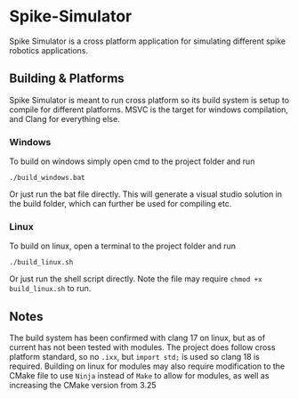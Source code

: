 # Spike-Simulator
Spike Simulator is a cross platform application for simulating different spike robotics applications.

## Building & Platforms
Spike Simulator is meant to run cross platform so its build system is setup to compile for different platforms.
MSVC is the target for windows compilation, and Clang for everything else.

### Windows
To build on windows simply open cmd to the project folder and run
```
./build_windows.bat
```
Or just run the bat file directly. This will generate a visual studio solution in the build folder,
which can further be used for compiling etc.
### Linux
To build on linux, open a terminal to the project folder and run
```
./build_linux.sh
```
Or just run the shell script directly. Note the file may require `chmod +x build_linux.sh` to run.


## Notes
The build system has been confirmed with clang 17 on linux, but as of current has not been tested with modules.
The project does follow cross platform standard, so no `.ixx`, but `import std;` is used so clang 18 is required.
Building on linux for modules may also require modification to the CMake file to use `Ninja` instead of `Make` to
allow for modules, as well as increasing the CMake version from 3.25
